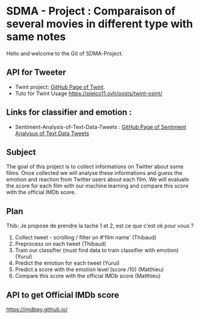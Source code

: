 # SDMA - Project : Comparaison of several movies in different type with same notes
Hello and welcome to the Git of SDMA-Project. 

## API for Tweeter

- Twint project: [GitHub Page of Twint](https://github.com/twintproject/twint).
- Tuto for Twint Usage https://pielco11.ovh/posts/twint-osint/

## Links for classifier and emotion : 
- Sentiment-Analysis-of-Text-Data-Tweets : [GitHub Page of Sentiment Analysus of Text Data Tweets](https://github.com/ajayshewale/Sentiment-Analysis-of-Text-Data-Tweets-)

## Subject 

The goal of this project is to collect informations on Twitter about some films. Once collected we will analyse these informations and guess the emotion and reaction from Twitter users about each film. We will evaluate the score for each film with our machine learning and compare this score with the official IMDb score.


## Plan
Thib: Je propose de prendre la tache 1 et 2, est ce que c'est ok pour vous ? 

1. Collect tweet - scrolling / filter on #'film name' (Thibaud)
2. Preprocess on each tweet (Thibaud)
3. Train our classifier (must find data to train classifier with emotion) (Yurui)
4. Predict the emotion for each tweet (Yurui)
5. Predict a score with the emotion level (score /10) (Matthieu)
6. Compare this score with the official IMDb score (Matthieu)


## API to get Official IMDb score
https://imdbpy.github.io/

